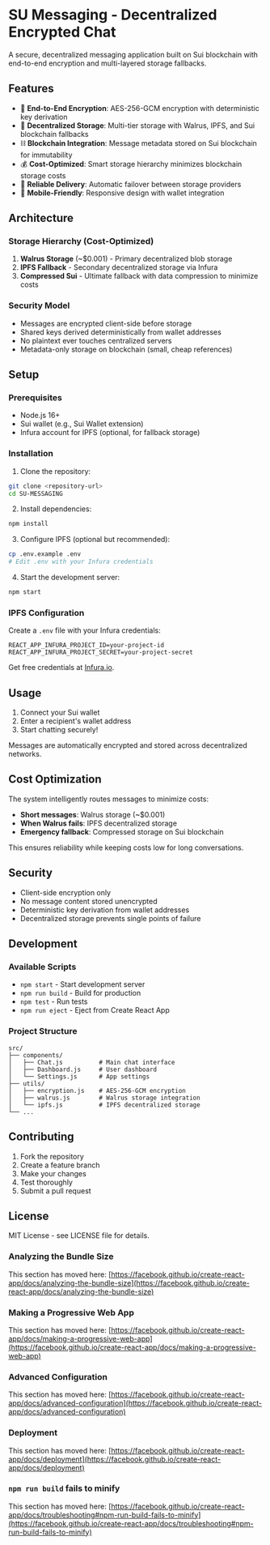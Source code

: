 # SU Messaging - Decentralized Encrypted Chat

A secure, decentralized messaging application built on Sui blockchain with end-to-end encryption and multi-layered storage fallbacks.

## Features

- 🔐 **End-to-End Encryption**: AES-256-GCM encryption with deterministic key derivation
- 🌊 **Decentralized Storage**: Multi-tier storage with Walrus, IPFS, and Sui blockchain fallbacks
- ⛓️ **Blockchain Integration**: Message metadata stored on Sui blockchain for immutability
- 💰 **Cost-Optimized**: Smart storage hierarchy minimizes blockchain storage costs
- 🔄 **Reliable Delivery**: Automatic failover between storage providers
- 📱 **Mobile-Friendly**: Responsive design with wallet integration

## Architecture

### Storage Hierarchy (Cost-Optimized)
1. **Walrus Storage** (~$0.001) - Primary decentralized blob storage
2. **IPFS Fallback** - Secondary decentralized storage via Infura
3. **Compressed Sui** - Ultimate fallback with data compression to minimize costs

### Security Model
- Messages are encrypted client-side before storage
- Shared keys derived deterministically from wallet addresses
- No plaintext ever touches centralized servers
- Metadata-only storage on blockchain (small, cheap references)

## Setup

### Prerequisites
- Node.js 16+
- Sui wallet (e.g., Sui Wallet extension)
- Infura account for IPFS (optional, for fallback storage)

### Installation

1. Clone the repository:
```bash
git clone <repository-url>
cd SU-MESSAGING
```

2. Install dependencies:
```bash
npm install
```

3. Configure IPFS (optional but recommended):
```bash
cp .env.example .env
# Edit .env with your Infura credentials
```

4. Start the development server:
```bash
npm start
```

### IPFS Configuration

Create a `.env` file with your Infura credentials:

```env
REACT_APP_INFURA_PROJECT_ID=your-project-id
REACT_APP_INFURA_PROJECT_SECRET=your-project-secret
```

Get free credentials at [Infura.io](https://infura.io/).

## Usage

1. Connect your Sui wallet
2. Enter a recipient's wallet address
3. Start chatting securely!

Messages are automatically encrypted and stored across decentralized networks.

## Cost Optimization

The system intelligently routes messages to minimize costs:

- **Short messages**: Walrus storage (~$0.001)
- **When Walrus fails**: IPFS decentralized storage
- **Emergency fallback**: Compressed storage on Sui blockchain

This ensures reliability while keeping costs low for long conversations.

## Security

- Client-side encryption only
- No message content stored unencrypted
- Deterministic key derivation from wallet addresses
- Decentralized storage prevents single points of failure

## Development

### Available Scripts

- `npm start` - Start development server
- `npm run build` - Build for production
- `npm test` - Run tests
- `npm run eject` - Eject from Create React App

### Project Structure

```
src/
├── components/
│   ├── Chat.js          # Main chat interface
│   ├── Dashboard.js     # User dashboard
│   └── Settings.js      # App settings
├── utils/
│   ├── encryption.js    # AES-256-GCM encryption
│   ├── walrus.js        # Walrus storage integration
│   └── ipfs.js          # IPFS decentralized storage
└── ...
```

## Contributing

1. Fork the repository
2. Create a feature branch
3. Make your changes
4. Test thoroughly
5. Submit a pull request

## License

MIT License - see LICENSE file for details.

### Analyzing the Bundle Size

This section has moved here: [https://facebook.github.io/create-react-app/docs/analyzing-the-bundle-size](https://facebook.github.io/create-react-app/docs/analyzing-the-bundle-size)

### Making a Progressive Web App

This section has moved here: [https://facebook.github.io/create-react-app/docs/making-a-progressive-web-app](https://facebook.github.io/create-react-app/docs/making-a-progressive-web-app)

### Advanced Configuration

This section has moved here: [https://facebook.github.io/create-react-app/docs/advanced-configuration](https://facebook.github.io/create-react-app/docs/advanced-configuration)

### Deployment

This section has moved here: [https://facebook.github.io/create-react-app/docs/deployment](https://facebook.github.io/create-react-app/docs/deployment)

### `npm run build` fails to minify

This section has moved here: [https://facebook.github.io/create-react-app/docs/troubleshooting#npm-run-build-fails-to-minify](https://facebook.github.io/create-react-app/docs/troubleshooting#npm-run-build-fails-to-minify)
